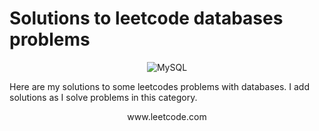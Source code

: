 # Solutions to leetcode databases problems

<div align="center">

![MySQL](https://img.shields.io/badge/mysql-%2300f.svg?style=for-the-badge&logo=mysql&logoColor=white)

</div>

Here are my solutions to some leetcodes problems with databases. I add solutions as I solve problems in this category.


<div align="center">
www.leetcode.com
</div>
